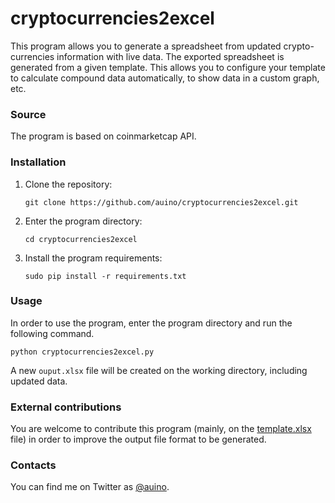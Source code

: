 # cryptocurrencies2excel

This program allows you to generate a spreadsheet from updated crypto-currencies information with live data.
The exported spreadsheet is generated from a given template.
This allows you to configure your template to calculate compound data automatically, to show data in a custom graph, etc. 

### Source ###

The program is based on coinmarketcap API.

### Installation ###

 1. Clone the repository:

    ```
    git clone https://github.com/auino/cryptocurrencies2excel.git
    ```

 1. Enter the program directory:

    ```
    cd cryptocurrencies2excel
    ```

 3. Install the program requirements:

    ```
    sudo pip install -r requirements.txt
    ```

### Usage ###

In order to use the program, enter the program directory and run the following command.

```
python cryptocurrencies2excel.py
```

A new `ouput.xlsx` file will be created on the working directory, including updated data.

### External contributions ###

You are welcome to contribute this program (mainly, on the [template.xlsx](https://github.com/auino/cryptocurrencies2excel/template.xlsx) file) in order to improve the output file format to be generated.

### Contacts ###

You can find me on Twitter as [@auino](https://twitter.com/auino).
